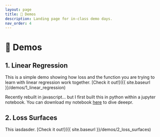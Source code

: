 ```yaml
---
layout: page
title: 💃 Demos
description: Landing page for in-class demo days.
nav_order: 4
---
```


# 💃 Demos

## 1. Linear Regression
This is a simple demo showing how loss and the function you are trying to learn with linear regression work together. [Check it out!]({{ site.baseurl }}/demos/1_linear_regression)


Recently rebuilt in javascript... but I first built this in python within a jupyter notebook. You can download my notebook [here](https://ucsd.s3.us-west-2.amazonaws.com/dsc40a/demos/demo_01.ipynb) to dive deeepr.

## 2. Loss Surfaces
This iasdasder. [Check it out!]({{ site.baseurl }}/demos/2_loss_surfaces)


<!-- https://ucsd.s3.us-west-2.amazonaws.com/dsc40a/demos/demo_02.ipynb -->
<!-- https://ucsd.s3.us-west-2.amazonaws.com/dsc40a/demos/demo_03.ipynb -->
<!-- https://ucsd.s3.us-west-2.amazonaws.com/dsc40a/demos/demo_04.ipynb -->